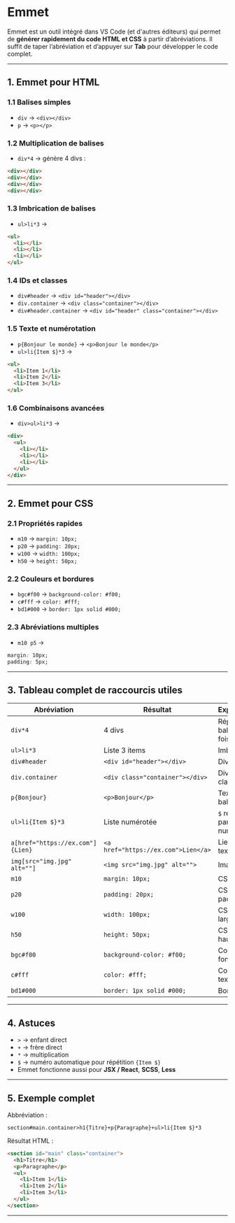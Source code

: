 # Emmet

Emmet est un outil intégré dans VS Code (et d'autres éditeurs) qui permet de **générer rapidement du code HTML et CSS** à partir d’abréviations.
Il suffit de taper l’abréviation et d’appuyer sur **Tab** pour développer le code complet.

---

## 1. Emmet pour HTML

### 1.1 Balises simples

* `div` → `<div></div>`
* `p` → `<p></p>`

### 1.2 Multiplication de balises

* `div*4` → génère 4 divs :

```html
<div></div>
<div></div>
<div></div>
<div></div>
```

### 1.3 Imbrication de balises

* `ul>li*3` →

```html
<ul>
  <li></li>
  <li></li>
  <li></li>
</ul>
```

### 1.4 IDs et classes

* `div#header` → `<div id="header"></div>`
* `div.container` → `<div class="container"></div>`
* `div#header.container` → `<div id="header" class="container"></div>`

### 1.5 Texte et numérotation

* `p{Bonjour le monde}` → `<p>Bonjour le monde</p>`
* `ul>li{Item $}*3` →

```html
<ul>
  <li>Item 1</li>
  <li>Item 2</li>
  <li>Item 3</li>
</ul>
```

### 1.6 Combinaisons avancées

* `div>ul>li*3` →

```html
<div>
  <ul>
    <li></li>
    <li></li>
    <li></li>
  </ul>
</div>
```

---

## 2. Emmet pour CSS

### 2.1 Propriétés rapides

* `m10` → `margin: 10px;`
* `p20` → `padding: 20px;`
* `w100` → `width: 100px;`
* `h50` → `height: 50px;`

### 2.2 Couleurs et bordures

* `bgc#f00` → `background-color: #f00;`
* `c#fff` → `color: #fff;`
* `bd1#000` → `border: 1px solid #000;`

### 2.3 Abréviations multiples

* `m10 p5` →

```css
margin: 10px;
padding: 5px;
```

---

## 3. Tableau complet de raccourcis utiles

| Abréviation                      | Résultat                            | Explication                |
| -------------------------------- | ----------------------------------- | -------------------------- |
| `div*4`                          | 4 divs                              | Répète la balise 4 fois    |
| `ul>li*3`                        | Liste 3 items                       | Imbrication                |
| `div#header`                     | `<div id="header"></div>`           | Div avec ID                |
| `div.container`                  | `<div class="container"></div>`     | Div avec classe            |
| `p{Bonjour}`                     | `<p>Bonjour</p>`                    | Texte dans balise          |
| `ul>li{Item $}*3`                | Liste numérotée                     | `$` remplace par le numéro |
| `a[href="https://ex.com"]{Lien}` | `<a href="https://ex.com">Lien</a>` | Lien avec texte            |
| `img[src="img.jpg" alt=""]`      | `<img src="img.jpg" alt="">`        | Image                      |
| `m10`                            | `margin: 10px;`                     | CSS marge                  |
| `p20`                            | `padding: 20px;`                    | CSS padding                |
| `w100`                           | `width: 100px;`                     | CSS largeur                |
| `h50`                            | `height: 50px;`                     | CSS hauteur                |
| `bgc#f00`                        | `background-color: #f00;`           | Couleur de fond            |
| `c#fff`                          | `color: #fff;`                      | Couleur texte              |
| `bd1#000`                        | `border: 1px solid #000;`           | Bordure                    |

---

## 4. Astuces

* `>` → enfant direct
* `+` → frère direct
* `*` → multiplication
* `$` → numéro automatique pour répétition `{Item $}`
* Emmet fonctionne aussi pour **JSX / React**, **SCSS**, **Less**

---

## 5. Exemple complet

Abbréviation :

```
section#main.container>h1{Titre}+p{Paragraphe}+ul>li{Item $}*3
```

Résultat HTML :

```html
<section id="main" class="container">
  <h1>Titre</h1>
  <p>Paragraphe</p>
  <ul>
    <li>Item 1</li>
    <li>Item 2</li>
    <li>Item 3</li>
  </ul>
</section>
```

---
